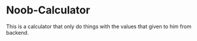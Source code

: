 # Noob-Calculator
This is a calculator that only do things with the values that given to him from backend.
